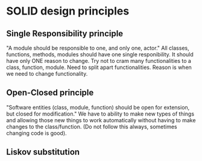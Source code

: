 # SOLID design principles

## Single Responsibility principle
"A module should be responsible to one, and only one, actor."
All classes, functions, methods, modules should have one single responibility.
It should have only ONE reason to change.
Try not to cram many functionalities to a class, function, module.
Need to split apart functionalities.
Reason is when we need to change functionality.

## Open-Closed principle
"Software entities (class, module, function) should be open for extension, but closed for modification."
We have to ability to make new types of things and allowing those new things to work automatically without having to make changes to the class/function.
(Do not follow this always, sometimes changing code is good).

## Liskov substitution

